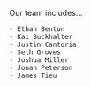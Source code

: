 Our team includes...

    - Ethan Benton
    - Kai Buckhalter
    - Justin Cantoria
    - Seth Groves
    - Joshua Miller
    - Jonah Peterson
    - James Tieu
